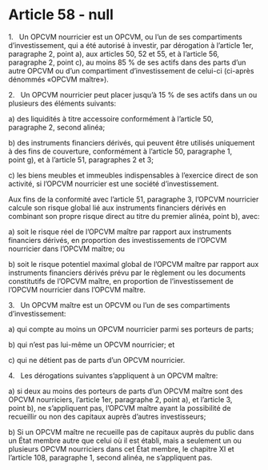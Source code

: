 # Article 58 - null


1.   Un OPCVM nourricier est un OPCVM, ou l’un de ses compartiments d’investissement, qui a été autorisé à investir, par dérogation à l’article 1er, paragraphe 2, point a), aux articles 50, 52 et 55, et à l’article 56, paragraphe 2, point c), au moins 85 % de ses actifs dans des parts d’un autre OPCVM ou d’un compartiment d’investissement de celui-ci (ci-après dénommés «OPCVM maître»).

2.   Un OPCVM nourricier peut placer jusqu’à 15 % de ses actifs dans un ou plusieurs des éléments suivants:

a) des liquidités à titre accessoire conformément à l’article 50, paragraphe 2, second alinéa;

b) des instruments financiers dérivés, qui peuvent être utilisés uniquement à des fins de couverture, conformément à l’article 50, paragraphe 1, point g), et à l’article 51, paragraphes 2 et 3;

c) les biens meubles et immeubles indispensables à l’exercice direct de son activité, si l’OPCVM nourricier est une société d’investissement.

Aux fins de la conformité avec l’article 51, paragraphe 3, l’OPCVM nourricier calcule son risque global lié aux instruments financiers dérivés en combinant son propre risque direct au titre du premier alinéa, point b), avec:

a) soit le risque réel de l’OPCVM maître par rapport aux instruments financiers dérivés, en proportion des investissements de l’OPCVM nourricier dans l’OPCVM maître; ou

b) soit le risque potentiel maximal global de l’OPCVM maître par rapport aux instruments financiers dérivés prévu par le règlement ou les documents constitutifs de l’OPCVM maître, en proportion de l’investissement de l’OPCVM nourricier dans l’OPCVM maître.

3.   Un OPCVM maître est un OPCVM ou l’un de ses compartiments d’investissement:

a) qui compte au moins un OPCVM nourricier parmi ses porteurs de parts;

b) qui n’est pas lui-même un OPCVM nourricier; et

c) qui ne détient pas de parts d’un OPCVM nourricier.

4.   Les dérogations suivantes s’appliquent à un OPCVM maître:

a) si deux au moins des porteurs de parts d’un OPCVM maître sont des OPCVM nourriciers, l’article 1er, paragraphe 2, point a), et l’article 3, point b), ne s’appliquent pas, l’OPCVM maître ayant la possibilité de recueillir ou non des capitaux auprès d’autres investisseurs;

b) Si un OPCVM maître ne recueille pas de capitaux auprès du public dans un État membre autre que celui où il est établi, mais a seulement un ou plusieurs OPCVM nourriciers dans cet État membre, le chapitre XI et l’article 108, paragraphe 1, second alinéa, ne s’appliquent pas.
